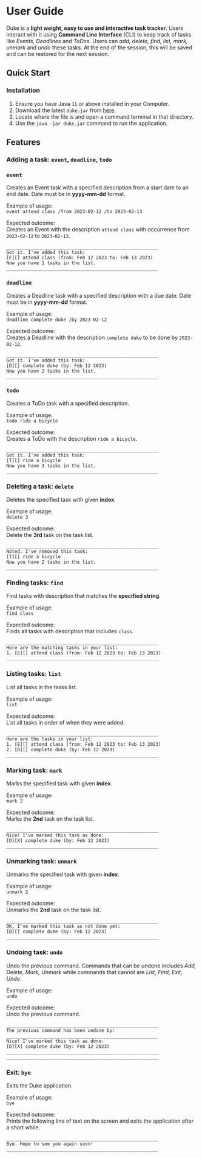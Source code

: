 # User Guide

Duke is a **light weight, easy to use and interactive task tracker**. Users
interact with it using **Command Line Interface** (CLI) to keep track of tasks 
like _Events, Deadlines_ and _ToDos_. Users can _add, delete, find, list, mark, 
unmark_ and _undo_ these tasks. At the end of the session, this will be saved 
and can be restored for the next session.

## Quick Start

### Installation

1. Ensure you have Java `11` or above installed in your Computer.
2. Download the latest `duke.jar` 
from [here](https://github.com/alson001/ip/releases).
3. Locate where the file is and open a command terminal in that directory.
4. Use the `java -jar duke.jar` command to run the application.

## Features 

### Adding a task: `event`, `deadline`, `todo`

### `event` 
Creates an Event task with a specified description from a start date
to an end date. Date must be in **yyyy-mm-dd** format.

Example of usage:\
`event attend class /from 2023-02-12 /to 2023-02-13`

Expected outcome:\
Creates an Event with the description `attend class` with occurrence from
`2023-02-12` to `2023-02-13`.

```
________________________________________________________
Got it. I've added this task:
[E][] attend class (from: Feb 12 2023 to: Feb 13 2023)
Now you have 1 tasks in the list.
________________________________________________________
```

### `deadline`  
Creates a Deadline task with a specified description with a due 
date. Date must be in **yyyy-mm-dd** format.

Example of usage:\
`deadline complete duke /by 2023-02-12`

Expected outcome:\
Creates a Deadline with the description `complete duke` to be done by
`2023-02-12`.
```
________________________________________________________
Got it. I've added this task:
[D][] complete duke (by: Feb 12 2023)
Now you have 2 tasks in the list.
________________________________________________________
```

### `todo` 
Creates a ToDo task with a specified description.

Example of usage:\
`todo ride a bicycle`

Expected outcome:\
Creates a ToDo with the description `ride a bicycle`.
```
________________________________________________________
Got it. I've added this task:
[T][] ride a bicycle
Now you have 3 tasks in the list.
________________________________________________________
```


### Deleting a task: `delete`

Deletes the specified task with given **index**.

Example of usage:\
`delete 3`

Expected outcome:\
Delete the **3rd** task on the task list.
```
________________________________________________________
Noted. I've removed this task:
[T][] ride a bicycle
Now you have 2 tasks in the list.
________________________________________________________
```

### Finding tasks: `find`
Find tasks with description that matches the 
**specified string**.

Example of usage:\
`find class`

Expected outcome:\
Finds all tasks with description that includes
`class`.
```
________________________________________________________
Here are the matching tasks in your list:
1. [E][] attend class (from: Feb 12 2023 to: Feb 13 2023)
________________________________________________________
```

### Listing tasks: `list`
List all tasks in the tasks list.

Example of usage:\
`list`

Expected outcome:\
List all tasks in order of when they were added.
```
________________________________________________________
Here are the tasks in your list:
1. [E][] attend class (from: Feb 12 2023 to: Feb 13 2023)
2. [D][] complete duke (by: Feb 12 2023)
________________________________________________________
```

### Marking task: `mark`
Marks the specified task with given **index**.

Example of usage:\
`mark 2`

Expected outcome:\
Marks the **2nd** task on the task list.
```
________________________________________________________
Nice! I've marked this task as done:
[D][X] complete duke (by: Feb 12 2023)
________________________________________________________
```

### Unmarking task: `unmark`

Unmarks the specified task with given **index**.

Example of usage:\
`unmark 2`

Expected outcome:\
Unmarks the **2nd** task on the task list.
```
________________________________________________________
OK, I've marked this task as not done yet:
[D][] complete duke (by: Feb 12 2023)
________________________________________________________
```
### Undoing task: `undo`

Undo the previous command. Commands that can be undone
includes _Add, Delete, Mark, Unmark_ while commands that 
cannot are _List, Find, Exit, Undo_.

Example of usage:\
`undo`

Expected outcome:\
Undo the previous command.
```
________________________________________________________
The previous command has been undone by:
________________________________________________________
Nice! I've marked this task as done:
[D][X] complete duke (by: Feb 12 2023)
________________________________________________________
________________________________________________________
```
### Exit: `bye`
Exits the Duke application.

Example of usage:\
`bye`

Expected outcome:\
Prints the following line of text on the screen and exits 
the application after a short while.

```
________________________________________________________
Bye. Hope to see you again soon!
________________________________________________________
```

